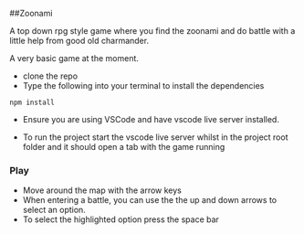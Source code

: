 ##Zoonami

A top down rpg style game where you find the zoonami and do battle with a little help from good old charmander.

A very basic game at the moment.

- clone the repo
- Type the following into your terminal to install the dependencies

```
npm install
```

- Ensure you are using VSCode and have vscode live server installed.

- To run the project start the vscode live server whilst in the project root folder and it should open a tab with the game running


### Play
- Move around the map with the arrow keys
- When entering a battle, you can use the the up and down arrows to select an option. 
- To select the highlighted option press the space bar

